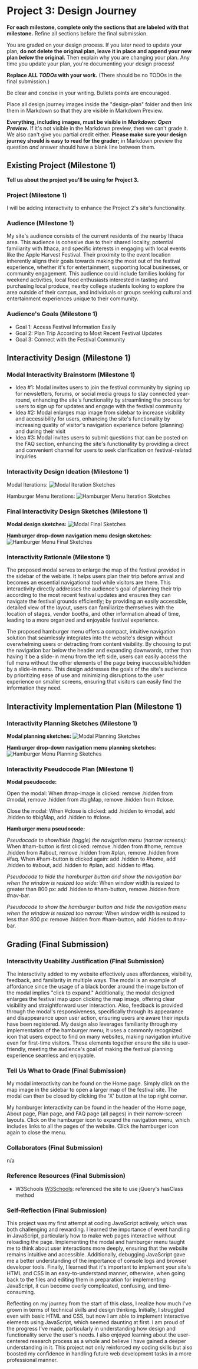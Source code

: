 # Project 3: Design Journey

**For each milestone, complete only the sections that are labeled with that milestone.** Refine all sections before the final submission.

You are graded on your design process. If you later need to update your plan, **do not delete the original plan, leave it in place and append your new plan _below_ the original.** Then explain why you are changing your plan. Any time you update your plan, you're documenting your design process!

**Replace ALL _TODOs_ with your work.** (There should be no TODOs in the final submission.)

Be clear and concise in your writing. Bullets points are encouraged.

Place all design journey images inside the "design-plan" folder and then link them in Markdown so that they are visible in Markdown Preview.

**Everything, including images, must be visible in _Markdown: Open Preview_.** If it's not visible in the Markdown preview, then we can't grade it. We also can't give you partial credit either. **Please make sure your design journey should is easy to read for the grader;** in Markdown preview the question _and_ answer should have a blank line between them.


## Existing Project (Milestone 1)

**Tell us about the project you'll be using for Project 3.**

### Project (Milestone 1)

I will be adding interactivity to enhance the Project 2's site's functionality.

### Audience (Milestone 1)

My site's audience consists of the current residents of the nearby Ithaca area. This audience is cohesive due to their shared locality, potential familiarity with Ithaca, and specific interests in engaging with local events like the Apple Harvest Festival. Their proximity to the event location inherently aligns their goals towards making the most out of the festival experience, whether it's for entertainment, supporting local businesses, or community engagement. This audience could include families looking for weekend activities, local food enthusiasts interested in tasting and purchasing local produce, nearby college students looking to explore the area outside of their campus, and individuals or groups seeking cultural and entertainment experiences unique to their community.

### Audience's Goals (Milestone 1)

- Goal 1: Access Festival Information Easily
- Goal 2: Plan Trip According to Most Recent Festival Updates
- Goal 3: Connect with the Festival Community

## Interactivity Design (Milestone 1)

### Modal Interactivity Brainstorm (Milestone 1)

- Idea #1: Modal invites users to join the festival community by signing up for newsletters, forums, or social media groups to stay connected year-round, enhancing the site's functionality by streamlining the process for users to sign up for updates and engage with the festival community
- Idea #2: Modal enlarges map image from sidebar to increase visibility and accessibility for users, enhancing the site's functionality by increasing quality of visitor's navigation experience before (planning) and during their visit
- Idea #3: Modal invites users to submit questions that can be posted on the FAQ section, enhancing the site's functionality by providing a direct and convenient channel for users to seek clarification on festival-related inquiries


### Interactivity Design Ideation (Milestone 1)

Modal Iterations:
![Modal Iteration Sketches](modalsketch.jpg)

Hamburger Menu Iterations:
![Hamburger Menu Iteration Sketches](hamburgersketch.jpg)


### Final Interactivity Design Sketches (Milestone 1)

**Modal design sketches:**
![Modal Final Sketches](modalfinalsketch.jpg)

**Hamburger drop-down navigation menu design sketches:**
![Hamburger Menu Final Sketches](hamburgerfinalsketch.jpg)

### Interactivity Rationale (Milestone 1)

The proposed modal serves to enlarge the map of the festival provided in the sidebar of the webiste. It helps users plan their trip before arrival and becomes an essential navigational tool while visitors are there. This interactivity directly addresses the audience's goal of planning their trip according to the most recent festival updates and ensures they can navigate the festival grounds efficiently; by providing an easily accessible, detailed view of the layout, users can familiarize themselves with the location of stages, vendor booths, and other information ahead of time, leading to a more organized and enjoyable festival experience.

The proposed hamburger menu offers a compact, intuitive navigation solution that seamlessly integrates into the website's design without overwhelming users or detracting from content visibility. By choosing to put the navigation bar below the header and expanding downwards, rather than having it be a slide-in menu from the left side, users can easily access the full menu without the other elements of the page being inaccessible/hidden by a slide-in menu. This design addresses the goals of the site's audience by prioritizing ease of use and minimizing disruptions to the user experience on smaller screens, ensuring that visitors can easily find the information they need.

## Interactivity Implementation Plan (Milestone 1)

### Interactivity Planning Sketches (Milestone 1)

**Modal planning sketches:**
![Modal Planning Sketches](modalplan.jpg)

**Hamburger drop-down navigation menu planning sketches:**
![Hamburger Menu Planning Sketches](hamburgerplan.jpg)

### Interactivity Pseudocode Plan (Milestone 1)

**Modal pseudocode:**

Open the modal:
When #map-image is clicked:
remove .hidden from #modal,
remove .hidden from #bigMap,
remove .hidden from #close.

Close the modal:
When #close is clicked:
add .hidden to #modal,
add .hidden to #bigMap,
add .hidden to #close.

**Hamburger menu pseudocode:**

*Pseudocode to show/hide (toggle) the navigation menu (narrow screens):*
When #ham-button is first clicked:
remove .hidden from #home,
remove .hidden from #about,
remove .hidden from #plan,
remove .hidden from #faq.
When #ham-button is clicked again:
add .hidden to #home,
add .hidden to #about,
add .hidden to #plan,
add .hidden to #faq.

*Pseudocode to hide the hamburger button and show the navigation bar when the window is resized too wide:*
When window width is resized to greater than 800 px:
add .hidden to #ham-button,
remove .hidden from #nav-bar.

*Pseudocode to show the hamburger button and hide the navigation menu when the window is resized too narrow:*
When window width is resized to less than 800 px:
remove .hidden from #ham-button,
add .hidden to #nav-bar.

## Grading (Final Submission)

### Interactivity Usability Justification (Final Submission)

The interactivity added to my website effectively uses affordances, visibility, feedback, and familarity in multiple ways.  The modal is an example of affordance since the usage of a black border around the image button of the modal implies "click to expand." Additionally, the modal designed enlarges the festival map upon clicking the map image, offering clear visibility and straightforward user interaction. Also, feedback is provided through the modal's responsiveness, specifically through its appearance and disappearance upon user action, ensuring users are aware their inputs have been registered. My design also leverages familiarity through my implementation of the hamburger menu; it uses a commonly recognized icon that users expect to find on many websites, making navigation intuitive even for first-time visitors. These elements together ensure the site is user-friendly, meeting the audience's goal of making the festival planning experience seamless and enjoyable.


### Tell Us What to Grade (Final Submission)

My modal interactivity can be found on the Home page. Simply click on the map image in the sidebar to open a larger map of the festival site. The modal can then be closed by clicking the 'X' button at the top right corner.

My hamburger interactivity can be found in the header of the Home page, About page, Plan page, and FAQ page (all pages) in their narrow-screen layouts.  Click on the hamburger icon to expand the navigation menu, which includes links to all the pages of the website. Click the hamburger icon again to close the menu.


### Collaborators (Final Submission)

n/a


### Reference Resources (Final Submission)

- W3Schools [W3Schools](https://www.w3schools.com/jquery/html_hasclass.asp): referenced the site to use jQuery's hasClass method

### Self-Reflection (Final Submission)

This project was my first attempt at coding JavaScript actively, which was both challenging and rewarding. I learned the importance of event handling in JavaScript, particularly how to make web pages interactive without reloading the page. Implementing the modal and hamburger menu taught me to think about user interactions more deeply, ensuring that the website remains intuitive and accessible. Additionally, debugging JavaScript gave me a better understanding of the importance of console logs and browser developer tools. Finally, I learned that it's important to implement your site's HTML and CSS in an easy-to-understand manner, otherwise, when going back to the files and editing them in preparation for implementing JavaScript, it can become overly complicated, confusing, and time-consuming.

Reflecting on my journey from the start of this class, I realize how much I've grown in terms of technical skills and design thinking. Initially, I struggled even with basic HTML and CSS, but now I am able to implement interactive elements using JavaScript, which seemed daunting at first. I am proud of the progress I've made, particularly in understanding how design and functionality serve the user's needs. I also enjoyed learning about the user-centered research process as a whole and believe I have gained a deeper understanding in it. This project not only reinforced my coding skills but also boosted my confidence in handling future web development tasks in a more professional manner.
